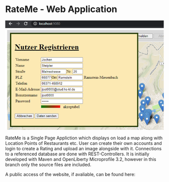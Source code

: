 # RateMe - Web Application


![alt text](https://github.com/brianalex95/RateMe/blob/master/InitScripts/register_form.png)

RateMe is a Single Page Appliction which displays on load a map along with Location Points of Restaurants etc. User can create their own accounts and login to create a Rating and upload an image alongside with it. Connections to a referenced database are done with REST-Controllers. It is initially developed with Maven and OpenLiberty Microprofile 3.2, however in this branch only the source files are included.

A public access of the website, if avaliable, can be found here:
